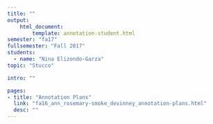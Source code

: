 ```yaml
---
title: ""
output:
    html_document:
        template: annotation-student.html
semester: "fa17"
fullsemester: "Fall 2017"
students:
  - name: "Nina Elizondo-Garza"
topic: "Stucco"

intro: ""

pages:
- title: "Annotation Plans"
  link: "fa16_ann_rosemary-smoke_devinney_annotation-plans.html"
  desc: ""
---
```

